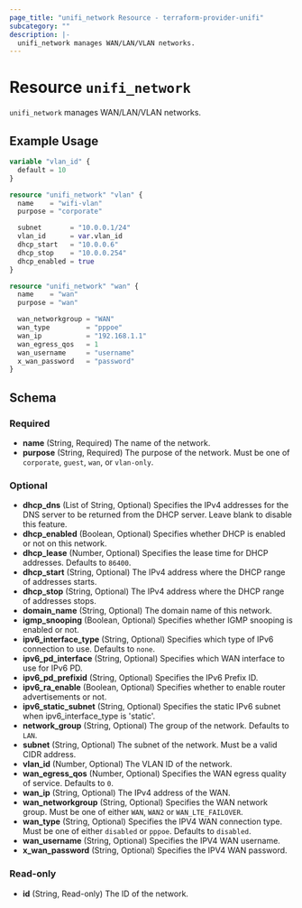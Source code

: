 ```yaml
---
page_title: "unifi_network Resource - terraform-provider-unifi"
subcategory: ""
description: |-
  unifi_network manages WAN/LAN/VLAN networks.
---
```


# Resource `unifi_network`

`unifi_network` manages WAN/LAN/VLAN networks.

## Example Usage

```terraform
variable "vlan_id" {
  default = 10
}

resource "unifi_network" "vlan" {
  name    = "wifi-vlan"
  purpose = "corporate"

  subnet       = "10.0.0.1/24"
  vlan_id      = var.vlan_id
  dhcp_start   = "10.0.0.6"
  dhcp_stop    = "10.0.0.254"
  dhcp_enabled = true
}

resource "unifi_network" "wan" {
  name    = "wan"
  purpose = "wan"

  wan_networkgroup = "WAN"
  wan_type         = "pppoe"
  wan_ip           = "192.168.1.1"
  wan_egress_qos   = 1
  wan_username     = "username"
  x_wan_password   = "password"
}
```

## Schema

### Required

- **name** (String, Required) The name of the network.
- **purpose** (String, Required) The purpose of the network. Must be one of `corporate`, `guest`, `wan`, or `vlan-only`.

### Optional

- **dhcp_dns** (List of String, Optional) Specifies the IPv4 addresses for the DNS server to be returned from the DHCP server. Leave blank to disable this feature.
- **dhcp_enabled** (Boolean, Optional) Specifies whether DHCP is enabled or not on this network.
- **dhcp_lease** (Number, Optional) Specifies the lease time for DHCP addresses. Defaults to `86400`.
- **dhcp_start** (String, Optional) The IPv4 address where the DHCP range of addresses starts.
- **dhcp_stop** (String, Optional) The IPv4 address where the DHCP range of addresses stops.
- **domain_name** (String, Optional) The domain name of this network.
- **igmp_snooping** (Boolean, Optional) Specifies whether IGMP snooping is enabled or not.
- **ipv6_interface_type** (String, Optional) Specifies which type of IPv6 connection to use. Defaults to `none`.
- **ipv6_pd_interface** (String, Optional) Specifies which WAN interface to use for IPv6 PD.
- **ipv6_pd_prefixid** (String, Optional) Specifies the IPv6 Prefix ID.
- **ipv6_ra_enable** (Boolean, Optional) Specifies whether to enable router advertisements or not.
- **ipv6_static_subnet** (String, Optional) Specifies the static IPv6 subnet when ipv6_interface_type is 'static'.
- **network_group** (String, Optional) The group of the network. Defaults to `LAN`.
- **subnet** (String, Optional) The subnet of the network. Must be a valid CIDR address.
- **vlan_id** (Number, Optional) The VLAN ID of the network.
- **wan_egress_qos** (Number, Optional) Specifies the WAN egress quality of service. Defaults to `0`.
- **wan_ip** (String, Optional) The IPv4 address of the WAN.
- **wan_networkgroup** (String, Optional) Specifies the WAN network group. Must be one of either `WAN`, `WAN2` or `WAN_LTE_FAILOVER`.
- **wan_type** (String, Optional) Specifies the IPV4 WAN connection type. Must be one of either `disabled` or `pppoe`. Defaults to `disabled`.
- **wan_username** (String, Optional) Specifies the IPV4 WAN username.
- **x_wan_password** (String, Optional) Specifies the IPV4 WAN password.

### Read-only

- **id** (String, Read-only) The ID of the network.


